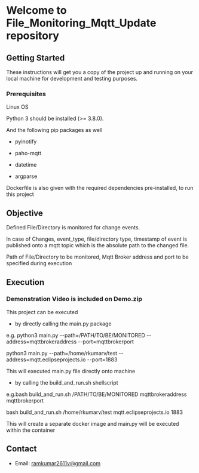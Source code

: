 # Welcome to File_Monitoring_Mqtt_Update repository

## Getting Started

These instructions will get you a copy of the project up and running on your 
local machine for development and testing purposes.

### Prerequisites

Linux OS

Python 3 should be installed (>= 3.8.0). 

And the following pip packages as well

* pyinotify

* paho-mqtt

* datetime

* argparse

Dockerfile is also given with the required dependencies pre-installed, to run this project


## Objective

Defined File/Directory is monitored for change events. 

In case of Changes, event_type, file/directory type, timestamp of event is published
onto a mqtt topic which is the absolute path to the changed file.

Path of File/Directory to be monitored, Mqtt Broker address and port to be 
specified during execution


## Execution

### Demonstration Video is included on Demo.zip

This project can be executed

* by directly calling the main.py package 
 
e.g. python3 main.py --path=/PATH/TO/BE/MONITORED --address=mqttbrokeraddress --port=mqttbrokerport

 python3 main.py --path=/home/rkumarv/test --address=mqtt.eclipseprojects.io --port=1883

This will executed main.py file directly onto machine 

* by calling the build_and_run.sh shellscript

e.g.bash build_and_run.sh /PATH/TO/BE/MONITORED mqttbrokeraddress mqttbrokerport

bash build_and_run.sh /home/rkumarv/test mqtt.eclipseprojects.io 1883

This will create a separate docker image and main.py will be executed within the container

## Contact

* Email: ramkumar2611v@gmail.com
